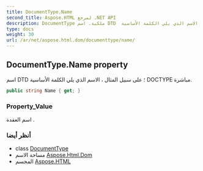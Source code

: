 ```yaml
---
title: DocumentType.Name
second_title: Aspose.HTML لمرجع .NET API
description: DocumentType ملكية. اسم DTD  على سبيل المثال  الاسم الذي يلي الكلمة الأساسية DOCTYPE مباشرة.
type: docs
weight: 30
url: /ar/net/aspose.html.dom/documenttype/name/
---
```

## DocumentType.Name property

اسم DTD ؛ على سبيل المثال ، الاسم الذي يلي الكلمة الأساسية DOCTYPE مباشرة.

```csharp
public string Name { get; }
```

### Property_Value

اسم العقدة .

### أنظر أيضا

* class [DocumentType](../)
* مساحة الاسم [Aspose.Html.Dom](../../documenttype/)
* المجسم [Aspose.HTML](../../../)


